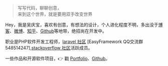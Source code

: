 > 写写代码，聊聊创意，  
> 来到这个世界，就是要用双手改变世界

Hey，我是吴庆宝，喜欢有创意，有想法的设计，个人进化程度不明，多出没于[博客](https://meiyoufan.com)、[微博](weibo.com/wuxiumu)、[知乎](https://www.zhihu.com/wuxiumu)、[Github](http://github.com/wuxiumu)等地带，绝招尚在开发中。

职业是PHP软件开发工程师，[laravel 社区](https://laravel-china.org/wuxiumu)
[EasyFramework QQ交流群 548514247],[stackoverflow 社区](https://stackoverflow.com/users/10237091/loveli)活跃成员。

一些作品和开源软件项目，👉 戳 [Portfolio](/portfolio)、[Github](http://github.com/wuxiumu)。 